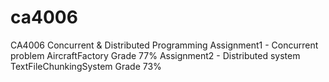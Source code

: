 # ca4006
CA4006 Concurrent &amp; Distributed Programming 
Assignment1 - Concurrent problem AircraftFactory 
Grade 77%
Assignment2 - Distributed system TextFileChunkingSystem 
Grade 73%
